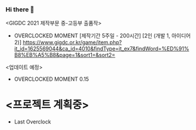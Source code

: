 ### Hi there 👋
<GIGDC 2021 제작부문 중-고등부 출품작>
- OVERCLOCKED MOMENT [제작기간 5주일 - 200시간] [2인 (개발 1, 아이디어 2)]
https://www.gigdc.or.kr/game/item.php?it_id=1625569044&ca_id=4010&findType=it_ex7&findWord=%ED%91%B8%EB%A5%B8&page=1&sort1=&sort2=

<업데이트 예정>
- OVERCLOCKED MOMENT 0.15
# <프로젝트 계획중>
- Last Overclock

<!--
**wlsdnvy/wlsdnvy** is a ✨ _special_ ✨ repository because its `README.md` (this file) appears on your GitHub profile.

Here are some ideas to get you started:

- 🔭 I’m currently working on ...
- 🌱 I’m currently learning ...
- 👯 I’m looking to collaborate on ...
- 🤔 I’m looking for help with ...
- 💬 Ask me about ...
- 📫 How to reach me: ...
- 😄 Pronouns: ...
- ⚡ Fun fact: ...
-->
